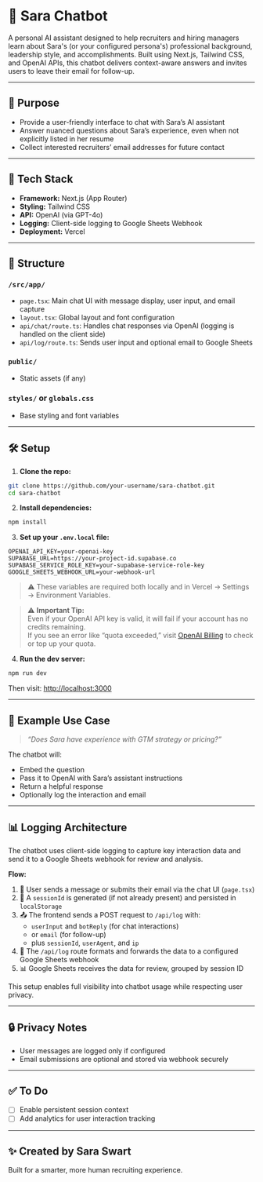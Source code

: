 # 🤖 Sara Chatbot 

A personal AI assistant designed to help recruiters and hiring managers learn about Sara's (or your configured persona's) professional background, leadership style, and accomplishments. Built using Next.js, Tailwind CSS, and OpenAI APIs, this chatbot delivers context-aware answers and invites users to leave their email for follow-up.

---

## 🚀 Purpose

- Provide a user-friendly interface to chat with Sara’s AI assistant  
- Answer nuanced questions about Sara’s experience, even when not explicitly listed in her resume  
- Collect interested recruiters’ email addresses for future contact  

---

## 🧱 Tech Stack

- **Framework:** Next.js (App Router)  
- **Styling:** Tailwind CSS  
- **API:** OpenAI (via GPT-4o)  
- **Logging:** Client-side logging to Google Sheets Webhook  
- **Deployment:** Vercel  

---

## 📁 Structure

### `/src/app/`

- `page.tsx`: Main chat UI with message display, user input, and email capture  
- `layout.tsx`: Global layout and font configuration  
- `api/chat/route.ts`: Handles chat responses via OpenAI (logging is handled on the client side)  
- `api/log/route.ts`: Sends user input and optional email to Google Sheets  

### `public/`

- Static assets (if any)  

### `styles/` or `globals.css`

- Base styling and font variables  

---

## 🛠 Setup

1. **Clone the repo:**

```bash
git clone https://github.com/your-username/sara-chatbot.git
cd sara-chatbot
```

2. **Install dependencies:**

```bash
npm install
```

3. **Set up your `.env.local` file:**

```env
OPENAI_API_KEY=your-openai-key
SUPABASE_URL=https://your-project-id.supabase.co
SUPABASE_SERVICE_ROLE_KEY=your-supabase-service-role-key
GOOGLE_SHEETS_WEBHOOK_URL=your-webhook-url
```

> ⚠️ These variables are required both locally and in Vercel → Settings → Environment Variables.

> ⚠️ **Important Tip:**  
> Even if your OpenAI API key is valid, it will fail if your account has no credits remaining.  
> If you see an error like “quota exceeded,” visit [OpenAI Billing](https://platform.openai.com/account/billing) to check or top up your quota.

4. **Run the dev server:**

```bash
npm run dev
```

Then visit: [http://localhost:3000](http://localhost:3000)

---

## 💬 Example Use Case

> _“Does Sara have experience with GTM strategy or pricing?”_

The chatbot will:
- Embed the question
- Pass it to OpenAI with Sara’s assistant instructions
- Return a helpful response
- Optionally log the interaction and email

---

## 📊 Logging Architecture

The chatbot uses client-side logging to capture key interaction data and send it to a Google Sheets webhook for review and analysis.

**Flow:**

1. 🧠 User sends a message or submits their email via the chat UI (`page.tsx`)
2. 🔐 A `sessionId` is generated (if not already present) and persisted in `localStorage`
3. 📤 The frontend sends a POST request to `/api/log` with:
   - `userInput` and `botReply` (for chat interactions)
   - or `email` (for follow-up)
   - plus `sessionId`, `userAgent`, and `ip`
4. 📄 The `/api/log` route formats and forwards the data to a configured Google Sheets webhook
5. 📊 Google Sheets receives the data for review, grouped by session ID

This setup enables full visibility into chatbot usage while respecting user privacy.

---

## 🔒 Privacy Notes

- User messages are logged only if configured  
- Email submissions are optional and stored via webhook securely  

---

## ✅ To Do

- [ ] Enable persistent session context  
- [ ] Add analytics for user interaction tracking  

---

## ✨ Created by Sara Swart

Built for a smarter, more human recruiting experience.
